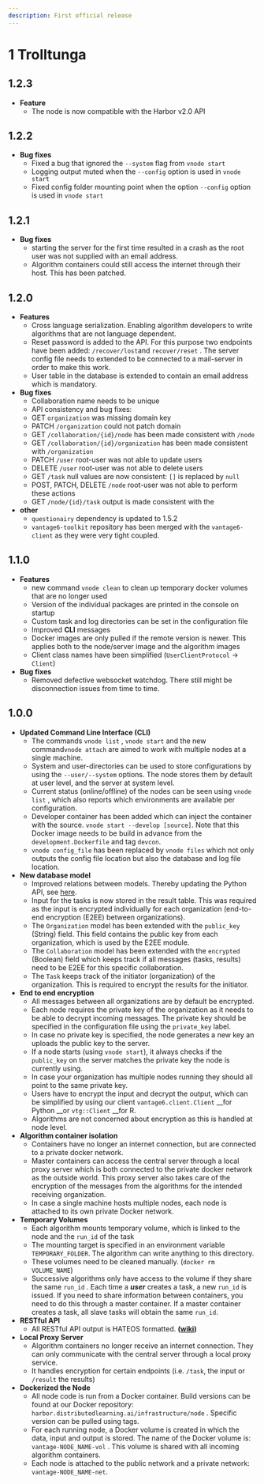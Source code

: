 ```yaml
---
description: First official release
---
```


# 1 Trolltunga

## 1.2.3

* **Feature**
  * The node is now compatible with the Harbor v2.0 API

## 1.2.2

* **Bug fixes**
  * Fixed a bug that ignored the `--system` flag from `vnode start` 
  * Logging output muted when the `--config`  option is used in `vnode start` 
  * Fixed config folder mounting point when the option `--config` option is used in `vnode start` 

## 1.2.1

* **Bug fixes** 
  * starting the server for the first time resulted in a crash as the root user was not supplied with an email address.
  * Algorithm containers could still access the internet through their host. This has been patched.

## 1.2.0

* **Features**
  * Cross language serialization. Enabling algorithm developers to write algorithms that are not language dependent. 
  * Reset password is added to the API. For this purpose two endpoints have been added: `/recover/lost`and `recover/reset` . The server config file needs to extended to be connected to a mail-server in order to make this work.
  * User table in the database is extended to contain an email address which is mandatory.
* **Bug fixes**
  * Collaboration name needs to be unique
  *  API consistency and bug fixes:
    * GET `organization` was missing domain key
    * PATCH `/organization` could not patch domain
    * GET `/collaboration/{id}/node` has been made consistent with `/node`
    * GET `/collaboration/{id}/organization` has been made consistent with `/organization`
    * PATCH `/user` root-user was not able to update users
    * DELETE `/user` root-user was not able to delete users
    * GET `/task` null values are now consistent: `[]` is replaced by `null` 
    * POST, PATCH, DELETE `/node` root-user was not able to perform these actions
    * GET `/node/{id}/task` output is made consistent with the 
* **other**
  * `questionairy` dependency is updated to 1.5.2
  * `vantage6-toolkit` repository has been merged with the `vantage6-client` as they were very tight coupled.

## 1.1.0

* **Features**
  * new command `vnode clean` to clean up temporary docker volumes that are no longer used 
  * Version of the individual packages are printed in the console on startup
  * Custom task and log directories can be set in the configuration file
  * Improved **CLI** messages
  * Docker images are only pulled if the remote version is newer. This applies both to the node/server image and the algorithm images
  * Client class names have been simplified \(`UserClientProtocol` -&gt; `Client`\)
* **Bug fixes**
  * Removed defective websocket watchdog. There still might be disconnection issues from time to time.

## 1.0.0

* **Updated Command Line Interface \(CLI\)**
  * The commands `vnode list` , `vnode start` and the new command`vnode attach` are aimed to work with multiple nodes at a single machine.
  * System and user-directories can be used to store configurations by using the `--user/--system` options. The node stores them by default at user level, and the server at system level.
  * Current status \(online/offline\) of the nodes can be seen using `vnode list` , which also reports which environments are available per configuration.
  * Developer container has been added which can inject the container with the source. `vnode start --develop [source]`. Note that this Docker image needs to be build in advance from the `development.Dockerfile` and tag `devcon`. 
  * `vnode config_file` has been replaced by `vnode files` which not only outputs the config file location but also the database and log file location.
* **New database model**
  * Improved relations between models. Thereby updating the Python API, see [here](../usage/running-the-server/shell.md).
  * Input for the tasks is now stored in the result table. This was required as the input is encrypted individually for each organization \(end-to-end encryption \(E2EE\) between organizations\).
  * The `Organization` model has been extended with the `public_key` \(String\) field. This field contains the public key from each organization, which is used by the  E2EE module.
  * The `Collaboration` model has been extended with the `encrypted` \(Boolean\) field which keeps track if all messages \(tasks, results\) need to be E2EE for this specific collaboration.
  * The `Task` keeps track of the initiator \(organization\) of the organization. This is required to encrypt the results for the initiator.
* **End to end encryption**
  * All messages between all organizations are by default be encrypted. 
  * Each node requires the private key of the organization as it needs to be able to decrypt incoming messages. The private key should be specified in the configuration file using the `private_key` label. 
  * In case no private key is specified, the node generates a new key an uploads the public key to the server. 
  * If a node starts \(using `vnode start`\), it always checks if the `public_key` on the server matches the private key the node is currently using.
  * In case your organization has multiple nodes running they should all point to the same private key.
  * Users have to encrypt the input and decrypt the output, which can be simplified by using our client `vantage6.client.Client` __for Python __or `vtg::Client` __for R.
  * Algorithms are not concerned about encryption as this is handled at node level.
* **Algorithm container isolation**
  * Containers have no longer an internet connection, but are connected to a private docker network.
  * Master containers can access the central server through a local proxy server which is both connected to the private docker network as the outside world. This proxy server also takes care of the encryption of the messages from the algorithms for the intended receiving organization.
  * In case a single machine hosts multiple nodes, each node is attached to its own private Docker network.
* **Temporary Volumes**
  * Each algorithm mounts temporary volume, which is linked to the node and the `run_id` of the task
  * The mounting target is specified in an environment variable `TEMPORARY_FOLDER`. The algorithm can write anything to this directory.
  * These volumes need to be cleaned manually. \(`docker rm VOLUME_NAME`\) 
  * Successive algorithms only have access to the volume if they share the same `run_id` . Each time a _**user**_ creates a task, a new `run_id` is issued. If you need to share information between containers, you need to do this through a master container. If a master container creates a task, all slave tasks will obtain the same `run_id`.
* **RESTful API**
  * All RESTful API output is HATEOS formatted. **\(**[**wiki**](https://en.wikipedia.org/wiki/HATEOAS)**\)**
* **Local Proxy Server**
  * Algorithm containers no longer receive an internet connection. They can only communicate with the central server through a local proxy service. 
  * It handles encryption for certain endpoints \(i.e. `/task`, the input or `/result` the results\)
* **Dockerized the Node**
  * All node code is run from a Docker container. Build versions can be found at our Docker repository: `harbor.distributedlearning.ai/infrastructure/node` . Specific version can be pulled using tags.
  * For each running node, a Docker volume is created in which the data, input and output is stored. The name of the Docker volume is: `vantage-NODE_NAME-vol` . This volume is shared with all incoming algorithm containers.
  * Each node is attached to the public network and a private network: `vantage-NODE_NAME-net`.

